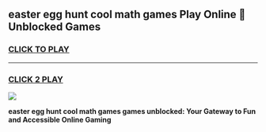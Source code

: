 
## easter egg hunt cool math games Play Online 👋 Unblocked Games
<h3>
<a href="https://news.freeplayer.one?title=easter_egg_hunt_cool_math_games&ref=17CMG">CLICK TO PLAY</a></h3>
<hr>

<h3>
<a href="https://news.freeplayer.one?title=easter_egg_hunt_cool_math_games&ref=17CMG">CLICK 2 PLAY</a>
  
</h3>

<a href="https://news.freeplayer.one?title=easter_egg_hunt_cool_math_games&ref=17CMG/"><img src="https://clearcache.store/games.png"></a>


**easter egg hunt cool math games games unblocked: Your Gateway to Fun and Accessible Online Gaming**
